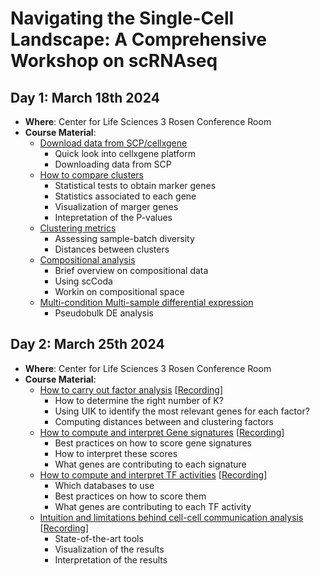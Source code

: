 # Navigating the Single-Cell Landscape: A Comprehensive Workshop on scRNAseq

## Day 1: March 18th 2024
- **Where**: Center for Life Sciences 3 Rosen Conference Room
- **Course Material**:
    - [Download data from SCP/cellxgene](http://htmlpreview.github.io/?https://github.com/CellDiscoveryNetwork/workshops/blob/main/navigating-the-single-cell-landscape-a-comprehensive-workshop-on-scrnaseq/day-1/1-cellxgene_census.html)
        - Quick look into cellxgene platform
        - Downloading data from SCP
    - [How to compare clusters](http://htmlpreview.github.io/?https://github.com/CellDiscoveryNetwork/workshops/blob/main/navigating-the-single-cell-landscape-a-comprehensive-workshop-on-scrnaseq/day-1/2-cluster-comparison.html)
        - Statistical tests to obtain marker genes
        - Statistics associated to each gene
        - Visualization of marger genes
        - Intepretation of the P-values
    - [Clustering metrics](http://htmlpreview.github.io/?https://github.com/CellDiscoveryNetwork/workshops/blob/main/navigating-the-single-cell-landscape-a-comprehensive-workshop-on-scrnaseq/day-1/3-clustering_metrics.html)
        - Assessing sample-batch diversity
        - Distances between clusters
    - [Compositional analysis](http://htmlpreview.github.io/?https://github.com/CellDiscoveryNetwork/workshops/blob/main/navigating-the-single-cell-landscape-a-comprehensive-workshop-on-scrnaseq/day-1/4-compositional_analysis.html)
        - Brief overview on compositional data
        - Using scCoda
        - Workin on compositional space
    - [Multi-condition Multi-sample differential expression](http://htmlpreview.github.io/?https://github.com/CellDiscoveryNetwork/workshops/blob/main/navigating-the-single-cell-landscape-a-comprehensive-workshop-on-scrnaseq/day-1/5-multi-sample-multi-condition-DE.html)
        - Pseudobulk DE analysis

## Day 2: March 25th 2024
- **Where**: Center for Life Sciences 3 Rosen Conference Room
- **Course Material**:
    -   [How to carry out factor analysis](http://htmlpreview.github.io/?https://github.com/CellDiscoveryNetwork/workshops/blob/main/navigating-the-single-cell-landscape-a-comprehensive-workshop-on-scrnaseq/day-2/7-factor-analysis.html) [[Recording](https://drive.google.com/file/d/1NAAGlunCYnZoy9-BvRfB3B-A-6c0nFZn/view?usp=sharing)]
        -   How to determine the right number of K?
        -   Using UIK to identify the most relevant genes for each factor?
        -   Computing distances between and clustering factors
    -   [How to compute and interpret Gene signatures](http://htmlpreview.github.io/?https://github.com/CellDiscoveryNetwork/workshops/blob/main/navigating-the-single-cell-landscape-a-comprehensive-workshop-on-scrnaseq/day-2/8-gene-signatures.html) [[Recording](https://drive.google.com/file/d/1E1ZfkMcuFG2UbzIceei8nDJ-PoMKYI73/view?usp=sharing)]
        -   Best practices on how to score gene signatures
        -   How to interpret these scores
        -   What genes are contributing to each signature
    -   [How to compute and interpret TF activities](http://htmlpreview.github.io/?https://github.com/CellDiscoveryNetwork/workshops/blob/main/navigating-the-single-cell-landscape-a-comprehensive-workshop-on-scrnaseq/day-2/9-activity-scoring.html) [[Recording](https://drive.google.com/file/d/17xXlFs30MKM1oa7SM60eof6YZ9XP4kl2/view?usp=sharing)]
        -   Which databases to use
        -   Best practices on how to score them
        -   What genes are contributing to each TF activity
    -   [Intuition and limitations behind cell-cell communication analysis](http://htmlpreview.github.io/?https://github.com/CellDiscoveryNetwork/workshops/blob/main/navigating-the-single-cell-landscape-a-comprehensive-workshop-on-scrnaseq/day-2/6-CCC-analysis.html) [[Recording](https://drive.google.com/file/d/1kuHd2YILxVD5QJ3UG2lG88P_S7UiHtnU/view?usp=sharing)]
        -   State-of-the-art tools
        -   Visualization of the results
        -   Interpretation of the results